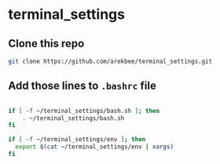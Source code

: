 # terminal_settings

## Clone this repo
```bash
git clone https://github.com/arekbee/terminal_settings.git
```

## Add those lines to `.bashrc` file 

```bash

if [ -f ~/terminal_settings/bash.sh ]; then
    . ~/terminal_settings/bash.sh
fi

if [ -f ~/terminal_settings/env ]; then
  export $(cat ~/terminal_settings/env | xargs)
fi

```
